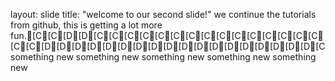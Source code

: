layout: slide
title: "welcome to our second slide!"
we continue the tutorials from github, this is getting a lot more fun.[C[C[D[D[C[C[C[C[C[C[C[C[C[C[C[C[C[C[C[C[C[D[D[D[D[D[D[D[D[D[D[D[D[D[D[D[D[D[D[Csomething new
something new
something new
something new
something new

